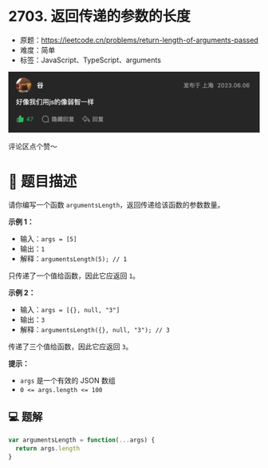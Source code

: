 # 2703. 返回传递的参数的长度

- 原题：https://leetcode.cn/problems/return-length-of-arguments-passed
- 难度：简单
- 标签：JavaScript、TypeScript、arguments

![](md-imgs/2024-09-26-22-26-49.png)

评论区点个赞～

# 📝 题目描述

请你编写一个函数 `argumentsLength`，返回传递给该函数的参数数量。

**示例 1：**

- 输入：`args = [5]`
- 输出：`1`
- 解释：`argumentsLength(5); // 1`

只传递了一个值给函数，因此它应返回 `1`。

**示例 2：**

- 输入：`args = [{}, null, "3"]`
- 输出：`3`
- 解释：`argumentsLength({}, null, "3"); // 3`

传递了三个值给函数，因此它应返回 `3`。

**提示：**

- `args` 是一个有效的 JSON 数组
- `0 <= args.length <= 100`

## 💻 题解

```javascript
var argumentsLength = function(...args) {
  return args.length
}
```
